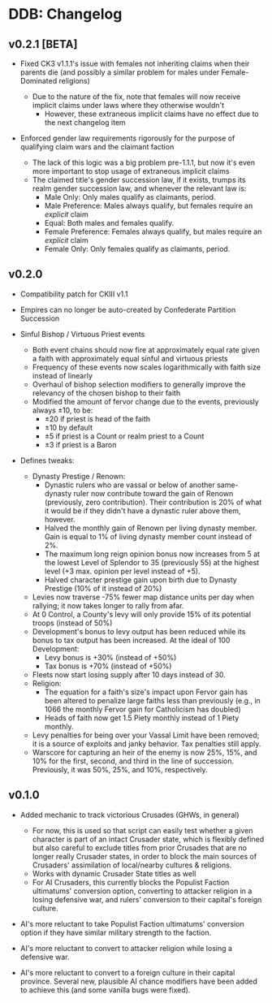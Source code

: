 # DDB: Changelog


## v0.2.1 [BETA]

- Fixed CK3 v1.1.1's issue with females not inheriting claims when their parents die (and possibly a similar problem for males under Female-Dominated religions)
  + Due to the nature of the fix, note that females will now receive implicit claims under laws where they otherwise wouldn't
    * However, these extraneous implicit claims have no effect due to the next changelog item

- Enforced gender law requirements rigorously for the purpose of qualifying claim wars and the claimant faction
  + The lack of this logic was a big problem pre-1.1.1, but now it's even more important to stop usage of extraneous implicit claims
  + The claimed title's gender succession law, if it exists, trumps its realm gender succession law, and whenever the relevant law is:
    - Male Only: Only males qualify as claimants, period.
    - Male Preference: Males always qualify, but females require an _explicit_ claim
    - Equal: Both males and females qualify.
    - Female Preference: Females always qualify, but males require an _explicit_ claim
    - Female Only: Only females qualify as claimants, period.


## v0.2.0

- Compatibility patch for CKIII v1.1

- Empires can no longer be auto-created by Confederate Partition Succession

- Sinful Bishop / Virtuous Priest events
  + Both event chains should now fire at approximately equal rate given a faith with approximately equal sinful and virtuous priests
  + Frequency of these events now scales logarithmically with faith size instead of linearly
  + Overhaul of bishop selection modifiers to generally improve the relevancy of the chosen bishop to their faith
  + Modified the amount of fervor change due to the events, previously always ±10, to be:
    * ±20 if priest is head of the faith
    * ±10 by default
    * ±5 if priest is a Count or realm priest to a Count
    * ±3 if priest is a Baron

- Defines tweaks:
  + Dynasty Prestige / Renown:
    * Dynastic rulers who are vassal or below of another same-dynasty ruler now contribute toward the gain of Renown (previously, zero contribution). Their contribution is 20% of what it would be if they didn't have a dynastic ruler above them, however.
    * Halved the monthly gain of Renown per living dynasty member. Gain is equal to 1% of living dynasty member count instead of 2%.
    * The maximum long reign opinion bonus now increases from 5 at the lowest Level of Splendor to 35 (previously 55) at the highest level (+3 max. opinion per level instead of +5).
    * Halved character prestige gain upon birth due to Dynasty Prestige (10% of it instead of 20%)
  + Levies now traverse -75% fewer map distance units per day when rallying; it now takes longer to rally from afar.
  + At 0 Control, a County's levy will only provide 15% of its potential troops (instead of 50%)
  + Development's bonus to levy output has been reduced while its bonus to tax output has been increased. At the ideal of 100 Development:
    * Levy bonus is +30% (instead of +50%)
    * Tax bonus is +70% (instead of +50%)
  + Fleets now start losing supply after 10 days instead of 30.
  + Religion:
    * The equation for a faith's size's impact upon Fervor gain has been altered to penalize large faiths less than previously (e.g., in 1066 the monthly Fervor gain for Catholicism has doubled)
    * Heads of faith now get 1.5 Piety monthly instead of 1 Piety monthly.
  + Levy penalties for being over your Vassal Limit have been removed; it is a source of exploits and janky behavior. Tax penalties still apply.
  + Warscore for capturing an heir of the enemy is now 25%, 15%, and 10% for the first, second, and third in the line of succession. Previously, it was 50%, 25%, and 10%, respectively.


## v0.1.0

- Added mechanic to track victorious Crusades (GHWs, in general)
  + For now, this is used so that script can easily test whether a given character is part of an intact Crusader state, which is flexibly defined but also careful to exclude titles from prior Crusades that are no longer really Crusader states, in order to block the main sources of Crusaders' assimilation of local/nearby cultures & religions.
  + Works with dynamic Crusader State titles as well
  + For AI Crusaders, this currently blocks the Populist Faction ultimatums' conversion option, converting to attacker religion in a losing defensive war, and rulers' conversion to their capital's foreign culture.

- AI's more reluctant to take Populist Faction ultimatums' conversion option if they have similar military strength to the faction.

- AI's more reluctant to convert to attacker religion while losing a defensive war.

- AI's more reluctant to convert to a foreign culture in their capital province. Several new, plausible AI chance modifiers have been added to achieve this (and some vanilla bugs were fixed).
